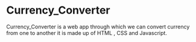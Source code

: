 # Currency_Converter
Currency_Converter is a web app through which we can convert currency from one to another it is made up of  HTML , CSS and Javascript.
